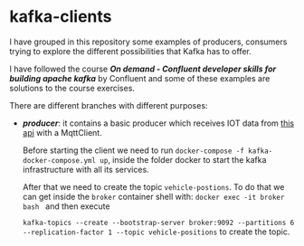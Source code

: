 # kafka-clients
I have grouped in this repository some examples of producers, consumers trying to explore the different possibilities that Kafka has to offer. 

I have followed the course ***On demand - Confluent developer skills for building apache kafka*** by Confluent and some of these examples are solutions to the course exercises.

There are different branches with different purposes:

- ***producer***: it contains a basic producer which receives IOT data from [this api](https://digitransit.fi/en/developers/apis/4-realtime-api/vehicle-positions/) with a MqttClient.

  Before starting the client we need to run `docker-compose -f kafka-docker-compose.yml up`, inside the folder docker to start the kafka infrastructure with all its services.

  After that we need to create the topic `vehicle-postions`. To do that we can get inside the `broker` container shell with: `docker exec -it broker bash ` and then execute 

  `kafka-topics --create --bootstrap-server broker:9092 --partitions 6 --replication-factor 1 --topic vehicle-positions` to create the topic.
